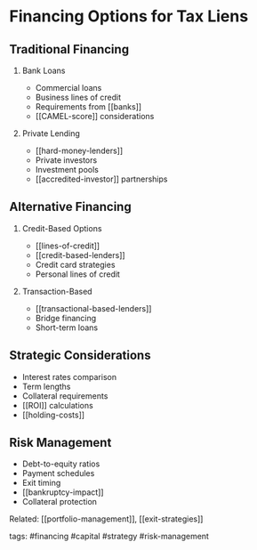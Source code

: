 # Financing Options for Tax Liens

## Traditional Financing
1. Bank Loans
   - Commercial loans
   - Business lines of credit
   - Requirements from [[banks]]
   - [[CAMEL-score]] considerations

2. Private Lending
   - [[hard-money-lenders]]
   - Private investors
   - Investment pools
   - [[accredited-investor]] partnerships

## Alternative Financing
1. Credit-Based Options
   - [[lines-of-credit]]
   - [[credit-based-lenders]]
   - Credit card strategies
   - Personal lines of credit

2. Transaction-Based
   - [[transactional-based-lenders]]
   - Bridge financing
   - Short-term loans

## Strategic Considerations
- Interest rates comparison
- Term lengths
- Collateral requirements
- [[ROI]] calculations
- [[holding-costs]]

## Risk Management
- Debt-to-equity ratios
- Payment schedules
- Exit timing
- [[bankruptcy-impact]]
- Collateral protection

Related: [[portfolio-management]], [[exit-strategies]]

tags: #financing #capital #strategy #risk-management 